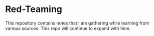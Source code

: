 # Red-Teaming

This repository contains notes that I am gathering while learning from various sources.
This repo will continue to expand with time.
